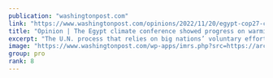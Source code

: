 ```yaml
---
publication: "washingtonpost.com"
link: "https://www.washingtonpost.com/opinions/2022/11/20/egypt-cop27-climate-conference-emissions-progress/"
title: "Opinion | The Egypt climate conference showed progress on warming is in jeopardy"
excerpt: "The U.N. process that relies on big nations’ voluntary efforts still represents the world’s best chance to limit climate devastation."
image: "https://www.washingtonpost.com/wp-apps/imrs.php?src=https://arc-anglerfish-washpost-prod-washpost.s3.amazonaws.com/public/3BGJSD5P43SEFXXE2ZEHZZTHSQ.jpg&w=1440"
group: pro
rank: 8
---
```

